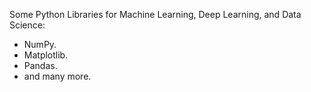 Some Python Libraries for Machine Learning, Deep Learning, and Data Science:
- NumPy.
- Matplotlib.
- Pandas.
- and many more.

